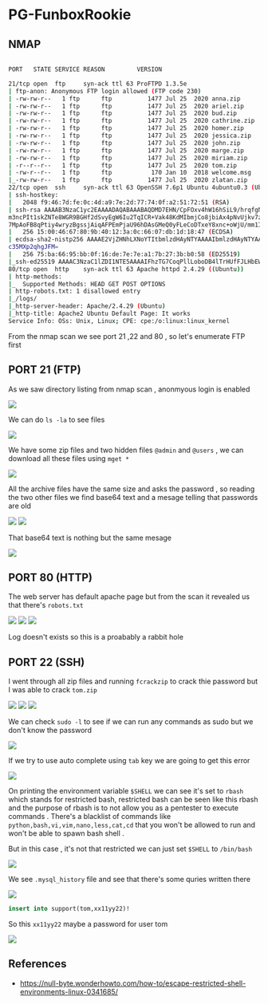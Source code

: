 # PG-FunboxRookie

## NMAP

```bash

PORT   STATE SERVICE REASON         VERSION

21/tcp open  ftp     syn-ack ttl 63 ProFTPD 1.3.5e                      
| ftp-anon: Anonymous FTP login allowed (FTP code 230)
| -rw-rw-r--   1 ftp      ftp          1477 Jul 25  2020 anna.zip            
| -rw-rw-r--   1 ftp      ftp          1477 Jul 25  2020 ariel.zip
| -rw-rw-r--   1 ftp      ftp          1477 Jul 25  2020 bud.zip
| -rw-rw-r--   1 ftp      ftp          1477 Jul 25  2020 cathrine.zip  
| -rw-rw-r--   1 ftp      ftp          1477 Jul 25  2020 homer.zip
| -rw-rw-r--   1 ftp      ftp          1477 Jul 25  2020 jessica.zip
| -rw-rw-r--   1 ftp      ftp          1477 Jul 25  2020 john.zip
| -rw-rw-r--   1 ftp      ftp          1477 Jul 25  2020 marge.zip
| -rw-rw-r--   1 ftp      ftp          1477 Jul 25  2020 miriam.zip
| -r--r--r--   1 ftp      ftp          1477 Jul 25  2020 tom.zip          
| -rw-r--r--   1 ftp      ftp           170 Jan 10  2018 welcome.msg      
|_-rw-rw-r--   1 ftp      ftp          1477 Jul 25  2020 zlatan.zip
22/tcp open  ssh     syn-ack ttl 63 OpenSSH 7.6p1 Ubuntu 4ubuntu0.3 (Ubuntu Linux; protocol 2.0)
| ssh-hostkey:                                                            
|   2048 f9:46:7d:fe:0c:4d:a9:7e:2d:77:74:0f:a2:51:72:51 (RSA)            
| ssh-rsa AAAAB3NzaC1yc2EAAAADAQABAAABAQDMD7EHN/CpFOxv4hW16hSiL9/hrqfgN7N5gfqvnRwCeDJ8jj4kzV9XNVm/NN3u+fE7zrclQWDtGRu4oryuQv+25XjPJG7z+OdJ6ncD8k/VyH
m3ncPIt1skZNTe8WGR9BGHf2dSvyEgW6Iu2TqICR+Vak48KdMIbmjCo8jbiAx4pNvUjkv7z+vzmr3wJakRhiIa2aA7TFeAVe5o9/Se6IOc/I4ByXcarmeU6hOytDb8qmUSYxSV1nea1jYKinXgCZ
7MpAoFB8qPtiy4wryzBgssjAiqAFPEmPjaU96hDAsGMeQ0yFLeCoDTxeY8xnc+oWjU/mm1ISbiJ/IqX2N81xtP
|   256 15:00:46:67:80:9b:40:12:3a:0c:66:07:db:1d:18:47 (ECDSA)
| ecdsa-sha2-nistp256 AAAAE2VjZHNhLXNoYTItbmlzdHAyNTYAAAAIbmlzdHAyNTYAAABBBHG2MCQtlbU+bwb4Cuz2xWoPH4/WBRJtUP5pDp8LQM175mj/IP9ORztHIBB+dyfrCshyxnFcIF
c35MXp2qhgJFM=
|   256 75:ba:66:95:bb:0f:16:de:7e:7e:a1:7b:27:3b:b0:58 (ED25519)
|_ssh-ed25519 AAAAC3NzaC1lZDI1NTE5AAAAIFhzTG7CoqPllLoboDB4lTrHUfFJLHbEWIRUP1lMA4rT
80/tcp open  http    syn-ack ttl 63 Apache httpd 2.4.29 ((Ubuntu))
| http-methods: 
|_  Supported Methods: HEAD GET POST OPTIONS
| http-robots.txt: 1 disallowed entry  
|_/logs/
|_http-server-header: Apache/2.4.29 (Ubuntu)
|_http-title: Apache2 Ubuntu Default Page: It works
Service Info: OSs: Unix, Linux; CPE: cpe:/o:linux:linux_kernel

```

From the nmap scan we see port 21 ,22 and 80 , so let's enumerate FTP first

## PORT 21 (FTP)

As we saw directory listing from nmap scan , anonmyous login is enabled

<img src="https://i.imgur.com/cV0cYzX.png"/>

We can do `ls -la` to see files 

<img src="https://i.imgur.com/nHzoOxe.png"/>

We have some zip files and two hidden files `@admin` and `@users` , we can download all these files using `mget *`

<img src="https://i.imgur.com/tMrrVlF.png"/>

All the archive files have the same size and asks the password , so reading the two other files we find base64 text and a mesage telling that passwords are old

<img src="https://i.imgur.com/wGWVDB3.png"/>

<img src="https://i.imgur.com/qlnTlBB.png"/>

That base64 text is nothing but the same mesage

<img src="https://i.imgur.com/fLJEc97.png"/>

## PORT 80 (HTTP)

The web server has default apache page but from the scan it revealed us that there's `robots.txt`

<img src="https://i.imgur.com/WaVa59f.png"/>

<img src="https://i.imgur.com/SjG9ECs.png"/>


<img src="https://i.imgur.com/5S34JY1.png"/>

Log doesn't exists so this is a proabably a rabbit hole

## PORT 22 (SSH)

I went through all zip files and running `fcrackzip` to crack thie password but I was able to crack `tom.zip`

<img src="https://i.imgur.com/qIq57Nf.png"/>

<img src="https://i.imgur.com/tpvMG9Z.png"/>

<img src="https://i.imgur.com/xdT1klt.png"/>

We can check `sudo -l` to see if we can run any commands as sudo but we don't know the password

<img src="https://i.imgur.com/X5Ojr2t.png"/>

If we try to use auto complete using `tab` key we are going to get this error

<img src="https://i.imgur.com/msbjaGz.png"/>

On printing the environment variable `$SHELL` we can see it's set to `rbash` which stands for restricted bash, restricted bash can be seen like this rbash and the purpose of rbash is to not allow you as a pentester to execute commands . There's a blacklist of commands like `python,bash,vi,vim,nano,less,cat,cd` that you won't be allowed to run and won't be able to spawn bash shell .

But in this case , it's not that restricted we can just set `$SHELL` to `/bin/bash`

<img src="https://i.imgur.com/pfqgcIe.png"/>

We see `.mysql_history` file and see that there's some quries written there

<img src="https://i.imgur.com/MwidLAP.png"/>

```sql
insert into support(tom,xx11yy22)!
```

So this `xx11yy22` maybe a password for user tom

<img src="https://i.imgur.com/7rJsGbG.png"/>

## References

- https://null-byte.wonderhowto.com/how-to/escape-restricted-shell-environments-linux-0341685/